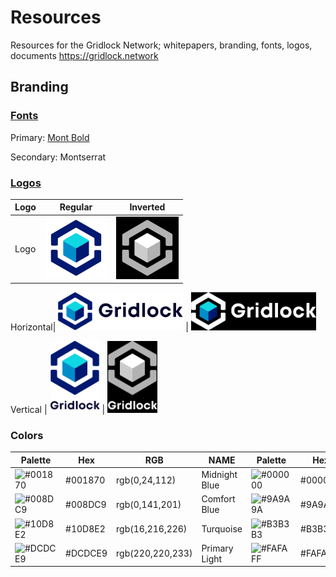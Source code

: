# Resources
Resources for the Gridlock Network; whitepapers, branding, fonts, logos, documents https://gridlock.network

## Branding

### [Fonts](/fonts/Fonts.pdf)
Primary: [Mont Bold](/fonts)

Secondary: Montserrat

### [Logos](/logos/png)
|Logo|Regular|Inverted|
|---|---|---|
Logo| <img src="./logos/png/BG Logo.png" width="100"/>| <img src="./logos/png/BG Inverted Logo.png" width="100"/>

Horizontal| <img src="./logos/png/BG Logo HText.png" width="200"/> | <img src="./logos/png/BG Inverted Logo HText.png" width="200"/>

Vertical | <img src="./logos/png/BG Logo VText.png" width="80"/> | <img src="./logos/png/BG Inverted Logo VText.png" width="80"/>

### Colors

| Palette | Hex     | RGB     | NAME        | Palette            | Hex                | RGB     | NAME                   |
|---------|---------|---------|-------------|--------------------|--------------------|---------|------------------------|
| ![#001870](https://placehold.it/15/001870/000000?text=+)            | #001870  |     rgb(0,24,112)     | Midnight Blue         | ![#000000](https://placehold.it/15/000000/000000?text=+) | #000000 |     rgb(0,0,0)| Black  |
| ![#008DC9](https://placehold.it/15/008DC9/000000?text=+)           | #008DC9    |     rgb(0,141,201)        | Comfort Blue        | ![#9A9A9A](https://placehold.it/15/9A9A9A/000000?text=+) | #9A9A9A |     rgb(154,154,154)| Dark Grey    |
| ![#10D8E2](https://placehold.it/15/10D8E2/000000?text=+)            | #10D8E2    |     rgb(16,216,226)        | Turquoise      | ![#B3B3B3](https://placehold.it/15/B3B3B3/000000?text=+) | #B3B3B3 |     rgb(179,179,179)| Grey       |
| ![#DCDCE9](https://placehold.it/15/DCDCE9/000000?text=+) | #DCDCE9 |     rgb(220,220,233)| Primary Light| ![#FAFAFF](https://placehold.it/15/FAFAFF/000000?text=+)            | #FAFAFF            |     rgb(250,250,255)| Ghost White  |

